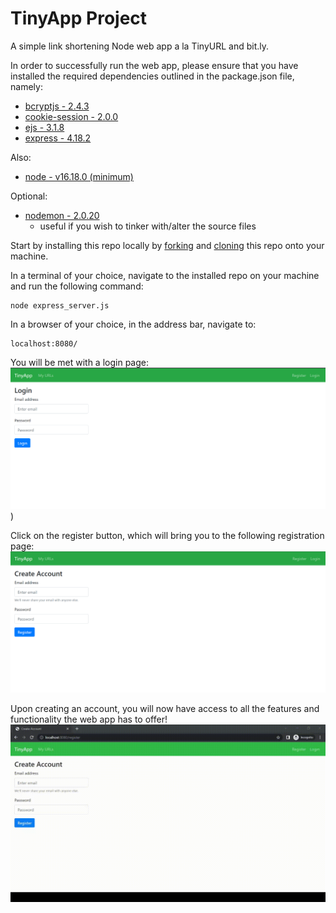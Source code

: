 # TinyApp Project

A simple link shortening Node web app a la TinyURL and bit.ly.

In order to successfully run the web app, please ensure that you have installed the required dependencies outlined in the package.json file, namely:

- [bcryptjs - 2.4.3](https://www.npmjs.com/package/bcryptjs)
- [cookie-session - 2.0.0](https://www.npmjs.com/package/cookie-session)
- [ejs - 3.1.8](https://www.npmjs.com/package/ejs)
- [express - 4.18.2](https://www.npmjs.com/package/express)

Also:

- [node - v16.18.0 (minimum)](https://nodejs.org/en/download/)

Optional:

- [nodemon - 2.0.20](https://www.npmjs.com/package/nodemon)
  - useful if you wish to tinker with/alter the source files


Start by installing this repo locally by [forking](https://docs.github.com/en/get-started/quickstart/fork-a-repo) and [cloning](https://git-scm.com/book/en/v2/Git-Basics-Getting-a-Git-Repository) this repo onto your machine. 

In a terminal of your choice, navigate to the installed repo on your machine and run the following command:
```
node express_server.js
```
In a browser of your choice, in the address bar, navigate to: 
```
localhost:8080/
```
You will be met with a login page:
!["login-page"](/assets/images/TinyApp-login.png))

Click on the register button, which will bring you to the following registration page:
!["registration-page"](/assets/images/TinyApp-register.png)

Upon creating an account, you will now have access to all the features and functionality the web app has to offer!
!["demo"](/assets/images/TinyApp-demo.gif)